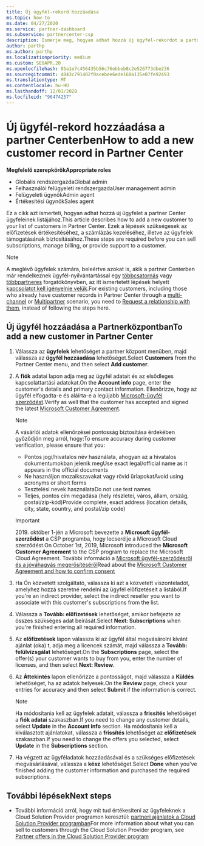 ```yaml
---
title: Új ügyfél-rekord hozzáadása
ms.topic: how-to
ms.date: 04/27/2020
ms.service: partner-dashboard
ms.subservice: partnercenter-csp
description: Ismerje meg, hogyan adhat hozzá új ügyfél-rekordot a partner Centerben. Ezután értékesítheti az ügyfél-előfizetéseket, kezelheti a számlázást, vagy megadhatja az ügyfélszolgálatot.
author: parthp
ms.author: parthp
ms.localizationpriority: medium
ms.custom: SEOAPR.20
ms.openlocfilehash: 85a1e7c456435b56c76ebbeb8c2e526773dbe236
ms.sourcegitcommit: 4043c791402f0acebee6ede160a135e87fe92493
ms.translationtype: MT
ms.contentlocale: hu-HU
ms.lasthandoff: 12/01/2020
ms.locfileid: "96474257"
---
```

# <a name="how-to-add-a-new-customer-record-in-partner-center"></a><span data-ttu-id="a96a8-104">Új ügyfél-rekord hozzáadása a partner Centerben</span><span class="sxs-lookup"><span data-stu-id="a96a8-104">How to add a new customer record in Partner Center</span></span>


<span data-ttu-id="a96a8-105">**Megfelelő szerepkörök**</span><span class="sxs-lookup"><span data-stu-id="a96a8-105">**Appropriate roles**</span></span>

- <span data-ttu-id="a96a8-106">Globális rendszergazda</span><span class="sxs-lookup"><span data-stu-id="a96a8-106">Global admin</span></span>
- <span data-ttu-id="a96a8-107">Felhasználói felügyeleti rendszergazda</span><span class="sxs-lookup"><span data-stu-id="a96a8-107">User management admin</span></span>
- <span data-ttu-id="a96a8-108">Felügyeleti ügynök</span><span class="sxs-lookup"><span data-stu-id="a96a8-108">Admin agent</span></span>
- <span data-ttu-id="a96a8-109">Értékesítési ügynök</span><span class="sxs-lookup"><span data-stu-id="a96a8-109">Sales agent</span></span>

<span data-ttu-id="a96a8-110">Ez a cikk azt ismerteti, hogyan adhat hozzá új ügyfelet a partner Center ügyfeleinek listájához.</span><span class="sxs-lookup"><span data-stu-id="a96a8-110">This article describes how to add a new customer to your list of customers in Partner Center.</span></span> <span data-ttu-id="a96a8-111">Ezek a lépések szükségesek az előfizetések értékesítéséhez, a számlázás kezeléséhez, illetve az ügyfelek támogatásának biztosításához.</span><span class="sxs-lookup"><span data-stu-id="a96a8-111">These steps are required before you can sell subscriptions, manage billing, or provide support to a customer.</span></span>

>[!NOTE]
><span data-ttu-id="a96a8-112">A meglévő ügyfelek számára, beleértve azokat is, akik a partner Centerben már rendelkeznek ügyfél-nyilvántartással egy [többcsatornás](multichannel.md) vagy [többpartneres](multipartner.md) forgatókönyvben, az itt ismertetett lépések helyett [kapcsolatot kell igényelnie velük](request-a-relationship-with-a-customer.md).</span><span class="sxs-lookup"><span data-stu-id="a96a8-112">For existing customers, including those who already have customer records in Partner Center through a [multi-channel](multichannel.md) or [Multipartner](multipartner.md) scenario, you need to [Request a relationship with them](request-a-relationship-with-a-customer.md), instead of following the steps here.</span></span>

## <a name="to-add-a-new-customer-in-partner-center"></a><span data-ttu-id="a96a8-113">Új ügyfél hozzáadása a Partnerközpontban</span><span class="sxs-lookup"><span data-stu-id="a96a8-113">To add a new customer in Partner Center</span></span>

1. <span data-ttu-id="a96a8-114">Válassza az **ügyfelek** lehetőséget a partner központ menüben, majd válassza az **ügyfél hozzáadása** lehetőséget.</span><span class="sxs-lookup"><span data-stu-id="a96a8-114">Select **Customers** from the Partner Center menu, and then select **Add customer**.</span></span>

2. <span data-ttu-id="a96a8-115">A **fiók** adatai lapon adja meg az ügyfél adatait és az elsődleges kapcsolattartási adatokat.</span><span class="sxs-lookup"><span data-stu-id="a96a8-115">On the **Account info** page, enter the customer's details and primary contact information.</span></span> <span data-ttu-id="a96a8-116">Ellenőrizze, hogy az ügyfél elfogadta-e és aláírta-e a legújabb [Microsoft-ügyfél szerződést](agreements.md).</span><span class="sxs-lookup"><span data-stu-id="a96a8-116">Verify as well that the customer has accepted and signed the latest [Microsoft Customer Agreement](agreements.md).</span></span>

   >[!NOTE]
   >
   ><span data-ttu-id="a96a8-117">A vásárlói adatok ellenőrzései pontosság biztosítása érdekében győződjön meg arról, hogy:</span><span class="sxs-lookup"><span data-stu-id="a96a8-117">To ensure accuracy during customer verification, please ensure that you:</span></span>
   >
   >- <span data-ttu-id="a96a8-118">Pontos jogi/hivatalos név használata, ahogyan az a hivatalos dokumentumokban jelenik meg</span><span class="sxs-lookup"><span data-stu-id="a96a8-118">Use exact legal/official name as it appears in the official documents</span></span>
   >- <span data-ttu-id="a96a8-119">Ne használjon mozaikszavakat vagy rövid űrlapokat</span><span class="sxs-lookup"><span data-stu-id="a96a8-119">Avoid using acronyms or short forms</span></span>
   >- <span data-ttu-id="a96a8-120">Tesztelési nevek használata</span><span class="sxs-lookup"><span data-stu-id="a96a8-120">Do not use test names</span></span>
   >- <span data-ttu-id="a96a8-121">Teljes, pontos cím megadása (hely részletei, város, állam, ország, postai/zip-kód)</span><span class="sxs-lookup"><span data-stu-id="a96a8-121">Provide complete, exact address (location details, city, state, country, and postal/zip code)</span></span>

   >[!IMPORTANT]
   > <span data-ttu-id="a96a8-122">2019. október 1-jén a Microsoft bevezette a **Microsoft ügyfél-szerződést** a CSP programba, hogy lecserélje a Microsoft Cloud szerződést.</span><span class="sxs-lookup"><span data-stu-id="a96a8-122">On October 1st, 2019, Microsoft introduced the **Microsoft Customer Agreement** to the CSP program to replace the Microsoft Cloud Agreement.</span></span> <span data-ttu-id="a96a8-123">További információ a [Microsoft ügyfél-szerződésről és a jóváhagyás megerősítéséről](confirm-customer-agreement.md)</span><span class="sxs-lookup"><span data-stu-id="a96a8-123">Read about the [Microsoft Customer Agreement and how to confirm consent](confirm-customer-agreement.md)</span></span>
  
3. <span data-ttu-id="a96a8-124">Ha Ön közvetett szolgáltató, válassza ki azt a közvetett viszonteladót, amelyhez hozzá szeretné rendelni az ügyfél előfizetéseit a listából.</span><span class="sxs-lookup"><span data-stu-id="a96a8-124">If you're an indirect provider, select the indirect reseller you want to associate with this customer's subscriptions from the list.</span></span>

4. <span data-ttu-id="a96a8-125">Válassza a **Tovább: előfizetések** lehetőséget, amikor befejezte az összes szükséges adat beírását.</span><span class="sxs-lookup"><span data-stu-id="a96a8-125">Select **Next: Subscriptions** when you're finished entering all required information.</span></span>

5. <span data-ttu-id="a96a8-126">Az **előfizetések** lapon válassza ki az ügyfél által megvásárolni kívánt ajánlat (oka) t, adja meg a licencek számát, majd válassza a **Tovább: felülvizsgálat** lehetőséget.</span><span class="sxs-lookup"><span data-stu-id="a96a8-126">On the **Subscriptions** page, select the offer(s) your customer wants to buy from you, enter the number of licenses, and then select **Next: Review**.</span></span>

6. <span data-ttu-id="a96a8-127">Az **Áttekintés** lapon ellenőrizze a pontosságot, majd válassza a **Küldés** lehetőséget, ha az adatok helyesek.</span><span class="sxs-lookup"><span data-stu-id="a96a8-127">On the **Review** page, check your entries for accuracy and then select **Submit** if the information is correct.</span></span>

   >[!NOTE]
   ><span data-ttu-id="a96a8-128">Ha módosítania kell az ügyfelek adatait, válassza a **frissítés** lehetőséget a **fiók adatai** szakaszban.</span><span class="sxs-lookup"><span data-stu-id="a96a8-128">If you need to change any customer details, select **Update** in the **Account info** section.</span></span> <span data-ttu-id="a96a8-129">Ha módosítania kell a kiválasztott ajánlatokat, válassza a **frissítés** lehetőséget az **előfizetések** szakaszban.</span><span class="sxs-lookup"><span data-stu-id="a96a8-129">If you need to change the offers you selected, select **Update** in the **Subscriptions** section.</span></span>

7. <span data-ttu-id="a96a8-130">Ha végzett az ügyféladatok hozzáadásával és a szükséges előfizetések megvásárlásával, válassza a **kész** lehetőséget.</span><span class="sxs-lookup"><span data-stu-id="a96a8-130">Select **Done** when you've finished adding the customer information and purchased the required subscriptions.</span></span>

## <a name="next-steps"></a><span data-ttu-id="a96a8-131">További lépések</span><span class="sxs-lookup"><span data-stu-id="a96a8-131">Next steps</span></span>

- <span data-ttu-id="a96a8-132">További információ arról, hogy mit tud értékesíteni az ügyfeleknek a Cloud Solution Provider programon keresztül: [partneri ajánlatok a Cloud Solution Provider programban](csp-offers.md)</span><span class="sxs-lookup"><span data-stu-id="a96a8-132">For more information about what you can sell to customers through the Cloud Solution Provider program, see [Partner offers in the Cloud Solution Provider program](csp-offers.md)</span></span>

